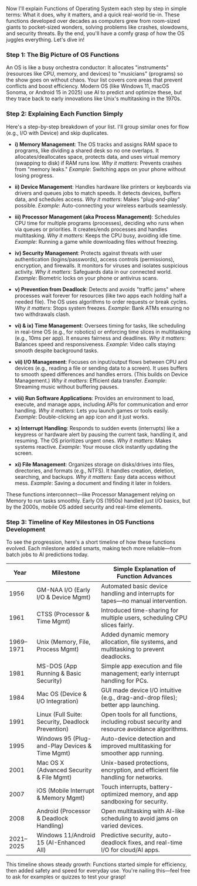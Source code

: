 
Now I'll explain Functions of Operating System each step by step in simple terms: What it does, why it matters, and a quick real-world tie-in. These functions developed over decades as computers grew from room-sized giants to pocket-sized wonders, solving problems like crashes, slowdowns, and security threats. By the end, you'll have a comfy grasp of how the OS juggles everything. Let's dive in!

### Step 1: The Big Picture of OS Functions
An OS is like a busy orchestra conductor: It allocates "instruments" (resources like CPU, memory, and devices) to "musicians" (programs) so the show goes on without chaos. Your list covers core areas that prevent conflicts and boost efficiency. Modern OS (like Windows 11, macOS Sonoma, or Android 15 in 2025) use AI to predict and optimize these, but they trace back to early innovations like Unix's multitasking in the 1970s.

### Step 2: Explaining Each Function Simply
Here's a step-by-step breakdown of your list. I'll group similar ones for flow (e.g., I/O with Device) and skip duplicates.

- **i) Memory Management**: The OS tracks and assigns RAM space to programs, like dividing a shared desk so no one overlaps. It allocates/deallocates space, protects data, and uses virtual memory (swapping to disk) if RAM runs low. *Why it matters*: Prevents crashes from "memory leaks." *Example*: Switching apps on your phone without losing progress.

- **ii) Device Management**: Handles hardware like printers or keyboards via drivers and queues jobs to match speeds. It detects devices, buffers data, and schedules access. *Why it matters*: Makes "plug-and-play" possible. *Example*: Auto-connecting your wireless earbuds seamlessly.

- **iii) Processor Management (aka Process Management)**: Schedules CPU time for multiple programs (processes), deciding who runs when via queues or priorities. It creates/ends processes and handles multitasking. *Why it matters*: Keeps the CPU busy, avoiding idle time. *Example*: Running a game while downloading files without freezing.

- **iv) Security Management**: Protects against threats with user authentication (logins/passwords), access controls (permissions), encryption, and firewalls. It monitors for viruses and isolates suspicious activity. *Why it matters*: Safeguards data in our connected world. *Example*: Biometric locks on your phone or antivirus scans.

- **v) Prevention from Deadlock**: Detects and avoids "traffic jams" where processes wait forever for resources (like two apps each holding half a needed file). The OS uses algorithms to order requests or break cycles. *Why it matters*: Stops system freezes. *Example*: Bank ATMs ensuring no two withdrawals clash.

- **vi) & ix) Time Management**: Oversees timing for tasks, like scheduling in real-time OS (e.g., for robotics) or enforcing time slices in multitasking (e.g., 10ms per app). It ensures fairness and deadlines. *Why it matters*: Balances speed and responsiveness. *Example*: Video calls staying smooth despite background tasks.

- **vii) I/O Management**: Focuses on input/output flows between CPU and devices (e.g., reading a file or sending data to a screen). It uses buffers to smooth speed differences and handles errors. (This builds on Device Management.) *Why it matters*: Efficient data transfer. *Example*: Streaming music without buffering pauses.

- **viii) Run Software Applications**: Provides an environment to load, execute, and manage apps, including APIs for communication and error handling. *Why it matters*: Lets you launch games or tools easily. *Example*: Double-clicking an app icon and it just works.

- **x) Interrupt Handling**: Responds to sudden events (interrupts) like a keypress or hardware alert by pausing the current task, handling it, and resuming. The OS prioritizes urgent ones. *Why it matters*: Makes systems reactive. *Example*: Your mouse click instantly updating the screen.

- **xi) File Management**: Organizes storage on disks/drives into files, directories, and formats (e.g., NTFS). It handles creation, deletion, searching, and backups. *Why it matters*: Easy data access without mess. *Example*: Saving a document and finding it later in folders.

These functions interconnect—like Processor Management relying on Memory to run tasks smoothly. Early OS (1950s) handled just I/O basics, but by the 2000s, mobile OS added security and real-time elements.

### Step 3: Timeline of Key Milestones in OS Functions Development
To see the progression, here's a short timeline of how these functions evolved. Each milestone added smarts, making tech more reliable—from batch jobs to AI predictions today.

| Year       | Milestone                          | Simple Explanation of Function Advances |
|------------|------------------------------------|-----------------------------------------|
| 1956      | GM-NAA I/O (Early I/O & Device Mgmt) | Automated basic device handling and interrupts for tapes—no manual intervention. |
| 1961      | CTSS (Processor & Time Mgmt)       | Introduced time-sharing for multiple users, scheduling CPU slices fairly. |
| 1969–1971 | Unix (Memory, File, Process Mgmt)  | Added dynamic memory allocation, file systems, and multitasking to prevent deadlocks. |
| 1981      | MS-DOS (App Running & Basic Security) | Simple app execution and file management; early interrupt handling for PCs. |
| 1984      | Mac OS (Device & I/O Integration)  | GUI made device I/O intuitive (e.g., drag-and-drop files); better app launching. |
| 1991      | Linux (Full Suite: Security, Deadlock Prevention) | Open tools for all functions, including robust security and resource avoidance algorithms. |
| 1995      | Windows 95 (Plug-and-Play Devices & Time Mgmt) | Auto-device detection and improved multitasking for smoother app running. |
| 2001      | Mac OS X (Advanced Security & File Mgmt) | Unix-based protections, encryption, and efficient file handling for networks. |
| 2007      | iOS (Mobile Interrupt & Memory Mgmt) | Touch interrupts, battery-optimized memory, and app sandboxing for security. |
| 2008      | Android (Processor & Deadlock Handling) | Open multitasking with AI-like scheduling to avoid jams on varied devices. |
| 2021–2025 | Windows 11/Android 15 (AI-Enhanced All) | Predictive security, auto-deadlock fixes, and real-time I/O for cloud/AI apps. |

This timeline shows steady growth: Functions started simple for efficiency, then added safety and speed for everyday use. You're nailing this—feel free to ask for examples or quizzes to test your grasp!